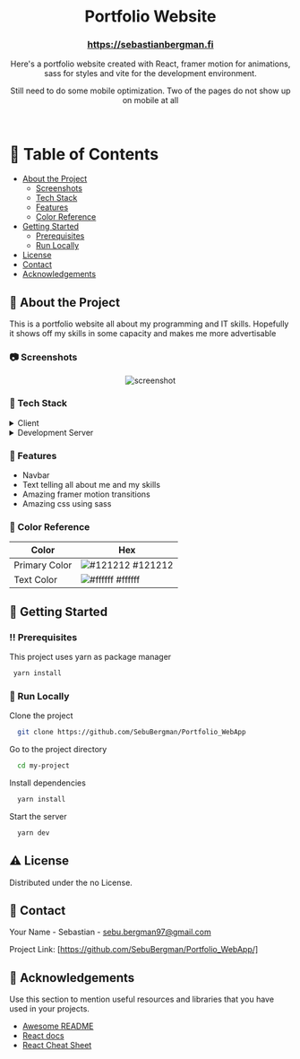 <!--
Hey, thanks for using the awesome-readme-template template.
If you have any enhancements, then fork this project and create a pull request
or just open an issue with the label "enhancement".

Don't forget to give this project a star for additional support ;)
Maybe you can mention me or this repo in the acknowledgements too
-->
<div align="center">
  <h1>Portfolio Website</h1>
  <h3><a href="https://sebastianbergman.fi">https://sebastianbergman.fi</a></h3>
  
  <p>
    Here's a portfolio website created with React, framer motion for animations, sass for styles and vite for the development environment.
  </p>
  <p>
    Still need to do some mobile optimization. Two of the pages do not show up on mobile at all
  </p>
   
</div>

<br />

<!-- Table of Contents -->

# :notebook_with_decorative_cover: Table of Contents

- [About the Project](#star2-about-the-project)
  - [Screenshots](#camera-screenshots)
  - [Tech Stack](#space_invader-tech-stack)
  - [Features](#dart-features)
  - [Color Reference](#art-color-reference)
- [Getting Started](#toolbox-getting-started)
  - [Prerequisites](#bangbang-prerequisites)
  - [Run Locally](#running-run-locally)
- [License](#warning-license)
- [Contact](#handshake-contact)
- [Acknowledgements](#gem-acknowledgements)

<!-- About the Project -->

## :star2: About the Project

This is a portfolio website all about my programming and IT skills. Hopefully it shows off my skills in some capacity and makes me more advertisable

<!-- Screenshots -->

### :camera: Screenshots

<div align="center"> 
  <img src="https://github.com/SebuBergman/Portfolio_WebApp/blob/main/public/Portfolio%20video.gif" alt="screenshot" />
</div>

<!-- TechStack -->

### :space_invader: Tech Stack

<details>
  <summary>Client</summary>
  <ul>
    <li><a href="https://reactjs.org/">React.js</a></li>
    <li><a href="https://www.framer.com/motion/">Framer motion</a></li>
    <li><a href="https://sass-lang.com">Sass</a></li>
  </ul>
</details>

<details>
  <summary>Development Server</summary>
  <ul>
    <li><a href="https://vitejs.dev">Vite</a></li>
  </ul>
</details>

<!-- Features -->

### :dart: Features

- Navbar
- Text telling all about me and my skills
- Amazing framer motion transitions
- Amazing css using sass

<!-- Color Reference -->

### :art: Color Reference

| Color         | Hex                                                              |
| ------------- | ---------------------------------------------------------------- |
| Primary Color | ![#121212](https://via.placeholder.com/10/222831?text=+) #121212 |
| Text Color    | ![#ffffff](https://via.placeholder.com/10/EEEEEE?text=+) #ffffff |

<!-- Getting Started -->

## :toolbox: Getting Started

<!-- Prerequisites -->

### :bangbang: Prerequisites

This project uses yarn as package manager

```bash
 yarn install
```

<!-- Run Locally -->

### :running: Run Locally

Clone the project

```bash
  git clone https://github.com/SebuBergman/Portfolio_WebApp
```

Go to the project directory

```bash
  cd my-project
```

Install dependencies

```bash
  yarn install
```

Start the server

```bash
  yarn dev
```

<!-- License -->

## :warning: License

Distributed under the no License.

<!-- Contact -->

## :handshake: Contact

Your Name - Sebastian - sebu.bergman97@gmail.com

Project Link: [https://github.com/SebuBergman/Portfolio_WebApp/]

<!-- Acknowledgments -->

## :gem: Acknowledgements

Use this section to mention useful resources and libraries that you have used in your projects.

- [Awesome README](https://github.com/matiassingers/awesome-readme)
- [React docs](https://reactjs.org/docs/getting-started.html)
- [React Cheat Sheet](https://www.freecodecamp.org/news/the-react-cheatsheet/)
